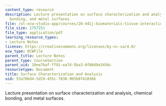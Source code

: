```yaml
---
content_type: resource
description: Lecture presentation on surface characterization and analysis, chemical
  bonding, and metal surfaces.
file: /ol-ocw-studio-app/courses/20-441j-biomaterials-tissue-interactions-fall-2009/53a78bd45d19455c7838965b8f410366_MIT20_441JF09_lec08_ms.pdf
file_size: 1757251
file_type: application/pdf
learning_resource_types:
- Lecture Notes
license: https://creativecommons.org/licenses/by-nc-sa/4.0/
ocw_type: OCWFile
parent_title: Lecture Notes
parent_type: CourseSection
parent_uid: 10ee7baf-ff91-ea7d-5ba3-0f86d9e3456c
resourcetype: Document
title: Surface Characterization and Analysis
uid: 53a78bd4-5d19-455c-7838-965b8f410366
---
```

Lecture presentation on surface characterization and analysis, chemical bonding, and metal surfaces.